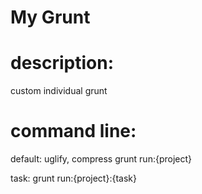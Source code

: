 My Grunt
========
# description: #
custom individual grunt

# command line: #

default: uglify, compress
grunt run:{project}

task:
grunt run:{project}:{task}

